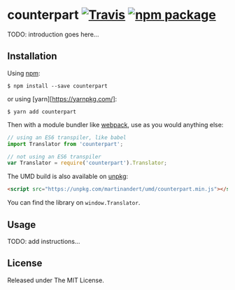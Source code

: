 # counterpart [![Travis][build-badge]][build] [![npm package][npm-badge]][npm]

[build-badge]: https://img.shields.io/travis/martinandert/counterpart/master.svg?style=flat-square
[build]: https://travis-ci.org/martinandert/counterpart

[npm-badge]: https://img.shields.io/npm/v/counterpart.svg?style=flat-square
[npm]: https://www.npmjs.com/package/counterpart

TODO: introduction goes here...


## Installation

Using [npm](https://www.npmjs.com/):

```
$ npm install --save counterpart
```

or using [yarn][https://yarnpkg.com/]:

```
$ yarn add counterpart
```

Then with a module bundler like [webpack](https://webpack.github.io/), use as you would anything else:

```js
// using an ES6 transpiler, like babel
import Translator from 'counterpart';

// not using an ES6 transpiler
var Translator = require('counterpart').Translator;
```

The UMD build is also available on [unpkg](https://unpkg.com):

```html
<script src="https://unpkg.com/martinandert/umd/counterpart.min.js"></script>
```

You can find the library on `window.Translator`.


## Usage

TODO: add instructions...


## License

Released under The MIT License.

